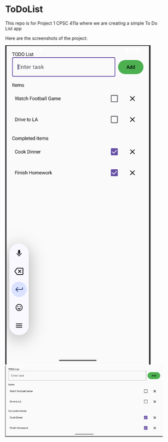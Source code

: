 # ToDoList
This repo is for Project 1 CPSC 411a where we are creating a simple To Do List app

Here are the screenshots of the project:

![Screenshot](screenshots/CPSC411AProject1Screenshot1.png)
![Screenshot](screenshots/CPSC411AProject1Screenshot2.png)
